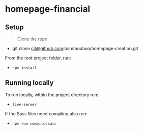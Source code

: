 # homepage-financial

## Setup

> Clone the repo

* git clone git@github.com:bammooboo/homepage-creation.git

From the root project folder, run: 

* ```npm install```

## Running locally

To run locally, within the project directory run:

* ```live-server```

If the Sass files need compiling also run:

* ```npm run compile:sass```
